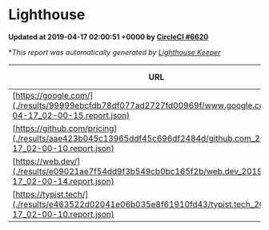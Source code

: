 
# Lighthouse

**Updated at 2019-04-17 02:00:51 +0000 by [CircleCI #6620](https://circleci.com/gh/ItinerisLtd/lighthouse-keeper-example/6620)**

**This report was automatically generated by [Lighthouse Keeper](https://github.com/itinerisltd/lighthouse-keeper)*

| URL | Performance | Accessibility | Best Practices | SEO | PWA | Updated At |
| --- | --- | --- | --- | --- | --- | --- |
| [https://google.com/](./results/99999ebcfdb78df077ad2727fd00969f/www.google.com_2019-04-17_02-00-15.report.json) | 0.96 | 0.71 | 0.93 | 0.82 | 0.58 | 2019-04-17T02:00:15.319Z |
| [https://github.com/pricing](./results/aae423b045c13965ddf45c696df2484d/github.com_2019-04-17_02-00-10.report.json) | 0.87 | 0.89 | 0.93 | 0.9 | 0.58 | 2019-04-17T02:00:10.913Z |
| [https://web.dev/](./results/e09021ae7f54dd9f3b549cb0bc165f2b/web.dev_2019-04-17_02-00-14.report.json) | 0.97 | 0.93 | 1 | 0.96 | 1 | 2019-04-17T02:00:14.191Z |
| [https://typist.tech/](./results/e463522d02041e06b035e8f61910fd43/typist.tech_2019-04-17_02-00-10.report.json) | 1 |  |  |  |  | 2019-04-17T02:00:10.881Z |
